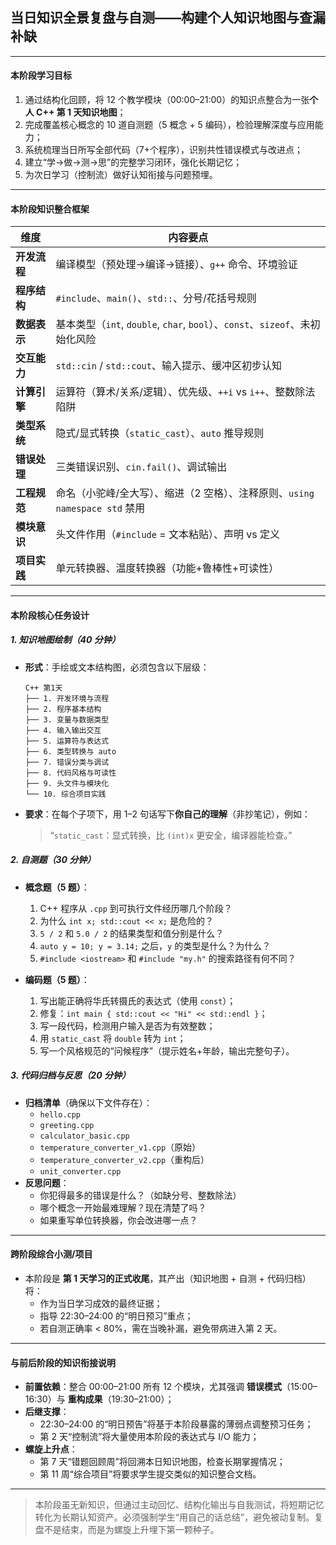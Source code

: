 ## **当日知识全景复盘与自测——构建个人知识地图与查漏补缺**

---

#### **本阶段学习目标**  
1. 通过结构化回顾，将 12 个教学模块（00:00–21:00）的知识点整合为一张**个人 C++ 第 1 天知识地图**；  
2. 完成覆盖核心概念的 10 道自测题（5 概念 + 5 编码），检验理解深度与应用能力；  
3. 系统梳理当日所写全部代码（7+个程序），识别共性错误模式与改进点；  
4. 建立“学→做→测→思”的完整学习闭环，强化长期记忆；  
5. 为次日学习（控制流）做好认知衔接与问题预埋。

---

#### **本阶段知识整合框架**

| 维度 | 内容要点 |
|------|--------|
| **开发流程** | 编译模型（预处理→编译→链接）、`g++` 命令、环境验证 |
| **程序结构** | `#include`、`main()`、`std::`、分号/花括号规则 |
| **数据表示** | 基本类型（`int`, `double`, `char`, `bool`）、`const`、`sizeof`、未初始化风险 |
| **交互能力** | `std::cin` / `std::cout`、输入提示、缓冲区初步认知 |
| **计算引擎** | 运算符（算术/关系/逻辑）、优先级、`++i` vs `i++`、整数除法陷阱 |
| **类型系统** | 隐式/显式转换（`static_cast`）、`auto` 推导规则 |
| **错误处理** | 三类错误识别、`cin.fail()`、调试输出 |
| **工程规范** | 命名（小驼峰/全大写）、缩进（2 空格）、注释原则、`using namespace std` 禁用 |
| **模块意识** | 头文件作用（`#include` = 文本粘贴）、声明 vs 定义 |
| **项目实践** | 单元转换器、温度转换器（功能+鲁棒性+可读性） |

---

#### **本阶段核心任务设计**

##### 1. **知识地图绘制（40 分钟）**
- **形式**：手绘或文本结构图，必须包含以下层级：
  ```
  C++ 第1天
  ├── 1. 开发环境与流程
  ├── 2. 程序基本结构
  ├── 3. 变量与数据类型
  ├── 4. 输入输出交互
  ├── 5. 运算符与表达式
  ├── 6. 类型转换与 auto
  ├── 7. 错误分类与调试
  ├── 8. 代码风格与可读性
  ├── 9. 头文件与模块化
  └── 10. 综合项目实践
  ```
- **要求**：在每个子项下，用 1–2 句话写下**你自己的理解**（非抄笔记），例如：  
  > “`static_cast`：显式转换，比 `(int)x` 更安全，编译器能检查。”

##### 2. **自测题（30 分钟）**
- **概念题（5 题）**：
  1. C++ 程序从 `.cpp` 到可执行文件经历哪几个阶段？  
  2. 为什么 `int x; std::cout << x;` 是危险的？  
  3. `5 / 2` 和 `5.0 / 2` 的结果类型和值分别是什么？  
  4. `auto y = 10; y = 3.14;` 之后，`y` 的类型是什么？为什么？  
  5. `#include <iostream>` 和 `#include "my.h"` 的搜索路径有何不同？

- **编码题（5 题）**：
  1. 写出能正确将华氏转摄氏的表达式（使用 `const`）；  
  2. 修复：`int main { std::cout << "Hi" << std::endl }`；  
  3. 写一段代码，检测用户输入是否为有效整数；  
  4. 用 `static_cast` 将 `double` 转为 `int`；  
  5. 写一个风格规范的“问候程序”（提示姓名+年龄，输出完整句子）。

##### 3. **代码归档与反思（20 分钟）**
- **归档清单**（确保以下文件存在）：
  - `hello.cpp`
  - `greeting.cpp`
  - `calculator_basic.cpp`
  - `temperature_converter_v1.cpp`（原始）
  - `temperature_converter_v2.cpp`（重构后）
  - `unit_converter.cpp`
- **反思问题**：
  - 你犯得最多的错误是什么？（如缺分号、整数除法）  
  - 哪个概念一开始最难理解？现在清楚了吗？  
  - 如果重写单位转换器，你会改进哪一点？

---

#### **跨阶段综合小测/项目**  
- 本阶段是 **第 1 天学习的正式收尾**，其产出（知识地图 + 自测 + 代码归档）将：  
  - 作为当日学习成效的最终证据；  
  - 指导 22:30–24:00 的“明日预习”重点；  
  - 若自测正确率 < 80%，需在当晚补漏，避免带病进入第 2 天。

---

#### **与前后阶段的知识衔接说明**

- **前置依赖**：整合 00:00–21:00 所有 12 个模块，尤其强调 **错误模式**（15:00–16:30）与 **重构成果**（19:30–21:00）；  
- **后继支撑**：  
  - 22:30–24:00 的“明日预告”将基于本阶段暴露的薄弱点调整预习任务；  
  - 第 2 天“控制流”将大量使用本阶段的表达式与 I/O 能力；  
- **螺旋上升点**：  
  - 第 7 天“错题回顾周”将回溯本日知识地图，检查长期掌握情况；  
  - 第 11 周“综合项目”将要求学生提交类似的知识整合文档。

--- 

> 本阶段虽无新知识，但通过主动回忆、结构化输出与自我测试，将短期记忆转化为长期认知资产。必须强制学生“用自己的话总结”，避免被动复制。复盘不是结束，而是为螺旋上升埋下第一颗种子。